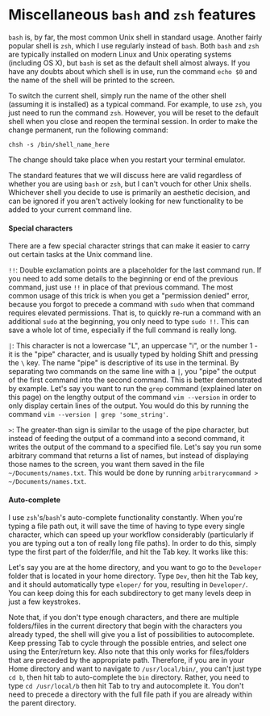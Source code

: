 # Miscellaneous `bash` and `zsh` features

`bash` is, by far, the most common Unix shell in standard usage. Another fairly popular shell is `zsh`, which I use regularly instead of `bash`. Both `bash` and `zsh` are typically installed on modern Linux and Unix operating systems (including OS X), but `bash` is set as the default shell almost always. If you have any doubts about which shell is in use, run the command `echo $0` and the name of the shell will be printed to the screen.

To switch the current shell, simply run the name of the other shell (assuming it is installed) as a typical command. For example, to use `zsh`, you just need to run the command `zsh`. However, you will be reset to the default shell when you close and reopen the terminal session. In order to make the change permanent, run the following command:

`chsh -s /bin/shell_name_here`

The change should take place when you restart your terminal emulator.

The standard features that we will discuss here are valid regardless of whether you are using `bash` or `zsh`, but I can't vouch for other Unix shells. Whichever shell you decide to use is primarily an aesthetic decision, and can be ignored if you aren't actively looking for new functionality to be added to your current command line. 

#### Special characters

There are a few special character strings that can make it easier to carry out certain tasks at the Unix command line.

`!!`: Double exclamation points are a placeholder for the last command run. If you need to add some details to the beginning or end of the previous command, just use `!!` in place of that previous command. The most common usage of this trick is when you get a "permission denied" error, because you forgot to precede a command with `sudo` when that command requires elevated permissions. That is, to quickly re-run a command with an additional `sudo` at the beginning, you only need to type `sudo !!`. This can save a whole lot of time, especially if the full command is really long.

`|`: This character is not a lowercase "L", an uppercase "i", or the number 1 - it is the "pipe" character, and is usually typed by holding Shift and pressing the `\` key. The name "pipe" is descriptive of its use in the terminal. By separating two commands on the same line with a `|`, you "pipe" the output of the first command into the second command. This is better demonstrated by example. Let's say you want to run the `grep` command (explained later on this page) on the lengthy output of the command `vim --version` in order to only display certain lines of the output. You would do this by running the command `vim --version | grep 'some_string'`.

`>`: The greater-than sign is similar to the usage of the pipe character, but instead of feeding the output of a command into a second command, it writes the output of the command to a specified file. Let's say you run some arbitrary command that returns a list of names, but instead of displaying those names to the screen, you want them saved in the file `~/Documents/names.txt`. This would be done by running `arbitrarycommand > ~/Documents/names.txt`.

#### Auto-complete

I use `zsh`'s/`bash`'s auto-complete functionality constantly. When you're typing a file path out, it will save the time of having to type every single character, which can speed up your workflow considerably (particularly if you are typing out a ton of really long file paths). In order to do this, simply type the first part of the folder/file, and hit the Tab key. It works like this:

Let's say you are at the home directory, and you want to go to the `Developer` folder that is located in your home directory. Type `Dev`, then hit the Tab key, and it should automatically type `eloper/` for you, resulting in `Developer/`. You can keep doing this for each subdirectory to get many levels deep in just a few keystrokes.

Note that, if you don't type enough characters, and there are multiple folders/files in the current directory that begin with the characters you already typed, the shell will give you a list of possibilities to autocomplete. Keep pressing Tab to cycle through the possible entries, and select one using the Enter/return key. Also note that this only works for files/folders that are preceded by the appropriate path. Therefore, if you are in your Home directory and want to navigate to `/usr/local/bin/`, you can't just type `cd b`, then hit tab to auto-complete the `bin` directory. Rather, you need to type `cd /usr/local/b` then hit Tab to try and autocomplete it. You don't need to precede a directory with the full file path if you are already within the parent directory.
